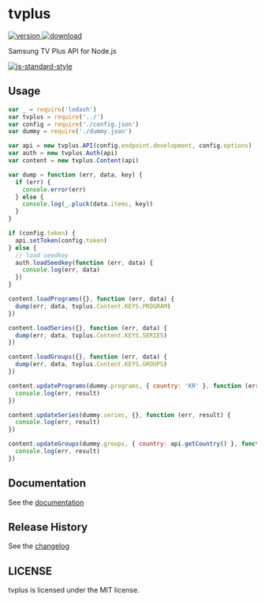 # tvplus

[![version](https://img.shields.io/npm/v/tvplus.svg) ![download](https://img.shields.io/npm/dm/tvplus.svg)](https://www.npmjs.com/package/tvplus)

Samsung TV Plus API for Node.js

[![js-standard-style](https://cdn.rawgit.com/feross/standard/master/badge.svg)](https://github.com/feross/standard)


## Usage

```javascript
var _ = require('lodash')
var tvplus = require('../')
var config = require('./config.json')
var dummy = require('./dummy.json')

var api = new tvplus.API(config.endpoint.development, config.options)
var auth = new tvplus.Auth(api)
var content = new tvplus.Content(api)

var dump = function (err, data, key) {
  if (err) {
    console.error(err)
  } else {
    console.log(_.pluck(data.items, key))
  }
}

if (config.token) {
  api.setToken(config.token)
} else {
  // load seedkey
  auth.loadSeedkey(function (err, data) {
    console.log(err, data)
  })
}

content.loadPrograms({}, function (err, data) {
  dump(err, data, tvplus.Content.KEYS.PROGRAM)
})

content.loadSeries({}, function (err, data) {
  dump(err, data, tvplus.Content.KEYS.SERIES)
})

content.loadGroups({}, function (err, data) {
  dump(err, data, tvplus.Content.KEYS.GROUPS)
})

content.updatePrograms(dummy.programs, { country: 'KR' }, function (err, result) {
  console.log(err, result)
})

content.updateSeries(dummy.series, {}, function (err, result) {
  console.log(err, result)
})

content.updateGroups(dummy.groups, { country: api.getCountry() }, function (err, result) {
  console.log(err, result)
})

```


## Documentation

See the [documentation](Documentation.md)


## Release History

See the [changelog](CHANGELOG.md)


## LICENSE

tvplus is licensed under the MIT license.
